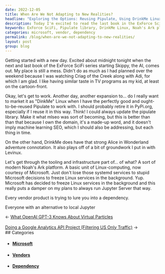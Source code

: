 ```yaml
---
date: 2022-12-05
title: When Are We Not Adapting to New Realities?
headline: "Exploring the Options: Reusing Pipulate, Using DrinkMe Linux, or Creating a Modern Noah's Ark Platform"
description: Today I'm excited to read the last book in the ExForce SciFi series. I'm also working on a project and considering reusing the Pipulate library, using the DrinkMe Linux platform, or creating a modern Noah's Ark platform. I need to be aware of vendors trying to lure me into a dependency and alternatives to local Jupyter. Join me as I explore the options and decide which is best for my project.
keywords: ExForce SciFi, Pipulate library, DrinkMe Linux, Noah's Ark platform, Microsoft, Linux services, vendors, dependency, alternatives, local Jupyter
categories: microsoft, vendor, dependency
permalink: /blog/when-are-we-not-adapting-to-new-realities/
layout: post
group: blog
---
```



Getting started with a new day. Excited about midnight tonight when the next
and last book of the ExForce SciFi series starting Skippy, the AI, comes out.
My place is still a mess. Didn't do as much as I had planned over the weekend
because I was watching Criag of the Creek along with Adi, for which I am glad.
I like having similar taste in TV programs as my kid, at least on the
cartoon-front.

Okay, let's get to work. Another day, another expansion to... do I really want
to market it as "DinkMe" Linux when I have the perfectly good and
ought-to-be-reused Pipulate to work with. I should probably retire it in
PyPi.org, especially if I reuse it in this way. Think! I could always update
the pipulate library. Make it what mlseo was sort of becoming, but this is
better than than that because I own the domain, it's a made-up word, and it
doesn't imply machine learning SEO, which I should also be addressing, but each
thing in time.

On the other hand, DrinkMe does have that strong Alice in Wonderland adventure
connotation. It also plays off of a bit of groundwork I put in with Levinux.

Let's get through the tooling and infrastructure part of... of
what? A sort of modern Noah's Ark platform. A basic unit of Linux-computing,
now courtesy of Microsoft. Just don't lose those systemd services to stupid
Microsoft decisions to freeze Linux services in the background. Yup. Microsoft
has decided to freeze Linux services in the background and this really puts a
damper on my plans to always run Jupyter Server that way.

Every vendor product is trying to lure you into a dependency.

Everyone with an alternative to local Jupyter


<div class="arrow-links"><div class="post-nav-prev"><span class="arrow">&larr;&nbsp;</span><a href="/blog/what-openai-gpt-3-knows-about-virtual-particles/">What OpenAI GPT-3 Knows About Virtual Particles</a></div> &nbsp; <div class="post-nav-next"><a href="/blog/doing-a-google-analytics-api-project-filtering-us-only-traffic/">Doing a Google Analytics API Project (Filtering US Only Traffic)</a><span class="arrow">&nbsp;&rarr;</span></div></div>
## Categories

<ul>
<li><h4><a href='/microsoft/'>Microsoft</a></h4></li>
<li><h4><a href='/vendor/'>Vendors</a></h4></li>
<li><h4><a href='/dependency/'>Dependency</a></h4></li></ul>
